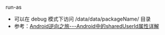 run-as
- 可以在 debug 模式下访问 /data/data/packageName/ 目录
- 参考：[Android逆向之旅---Android中的sharedUserId属性详解](https://www.2cto.com/kf/201605/505752.html)